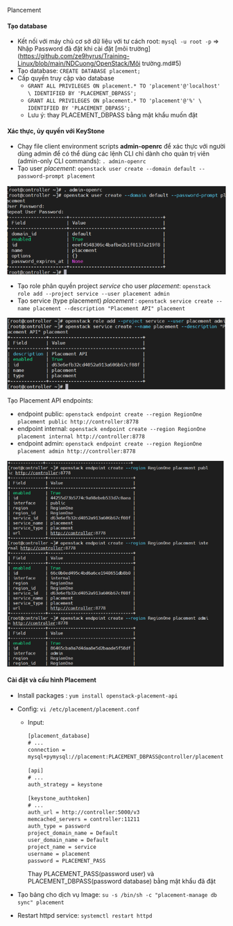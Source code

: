 Plancement

#### Tạo database

- Kết nối với máy chủ cơ sở dữ liệu với tư cách root: `mysql -u root -p` => Nhập Password đã đặt khi cài đặt [môi trường](https://github.com/ze9hyrus/Training-Linux/blob/main/NDCuong/OpenStack/Môi trường.md#5)
- Tạo database: `CREATE DATABASE placement;`
- Cấp quyền truy cập vào database
  - `GRANT ALL PRIVILEGES ON placement.* TO 'placement'@'localhost' \ IDENTIFIED BY 'PLACEMENT_DBPASS';`
  - `GRANT ALL PRIVILEGES ON placement.* TO 'placement'@'%' \ IDENTIFIED BY 'PLACEMENT_DBPASS';`
  - Lưu ý: thay PLACEMENT_DBPASS bằng mật khẩu muốn đặt

#### Xác thực, ủy quyền với KeyStone

- Chạy file client environment scripts **admin-openrc** để xác thực với người dùng admin để có thể dùng các lệnh CLI chỉ dành cho quản trị viên (admin-only CLI commands): `. admin-openrc`
- Tạo user *placement*: `openstack user create --domain default --password-prompt placement`

![](./Image/1.png)

- Tạo role phân quyền project *service* cho user *placement*: `openstack role add --project service --user placement admin`
- Tạo service (type placement) *placement* : `openstack service create --name placement --description "Placement API" placement`

![](./Image/2.png)

Tạo Placement API endpoints:

- endpoint public: `openstack endpoint create --region RegionOne placement public http://controller:8778`
- endpoint internal: `openstack endpoint create --region RegionOne placement internal http://controller:8778`
- endpoint admin: `openstack endpoint create --region RegionOne placement admin http://controller:8778`

![](./Image/3.png)



#### Cài đặt và cấu hình Placement

- Install packages : `yum install openstack-placement-api`

- Config: `vi /etc/placement/placement.conf`

  - Input:

    ```
    [placement_database]
    # ...
    connection =  mysql+pymysql://placement:PLACEMENT_DBPASS@controller/placement
    
    [api]
    # ...
    auth_strategy = keystone
    
    [keystone_authtoken]
    # ...
    auth_url = http://controller:5000/v3
    memcached_servers = controller:11211
    auth_type = password
    project_domain_name = Default
    user_domain_name = Default
    project_name = service
    username = placement
    password = PLACEMENT_PASS
    ```

    Thay PLACEMENT_PASS(password user) và PLACEMENT_DBPASS(password database) bằng mật khẩu đã đặt

- Tạo bảng cho dịch vụ Image: `su -s /bin/sh -c "placement-manage db sync" placement`

- Restart httpd service: `systemctl restart httpd`